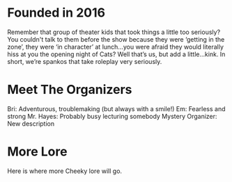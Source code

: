 # Founded in 2016

Remember that group of theater kids that took things a little too seriously? You couldn't talk to them before the show because they were ‘getting in the zone’, they were ‘in character’ at lunch…you were afraid they would literally hiss at you the opening night of Cats? Well that’s us, but add a little...kink. In short, we’re spankos that take roleplay very seriously.

# Meet The Organizers

Bri: Adventurous, troublemaking (but always with a smile!)
Em: Fearless and strong
Mr. Hayes: Probably busy lecturing somebody
Mystery Organizer: New description

# More Lore

Here is where more Cheeky lore will go.
        
